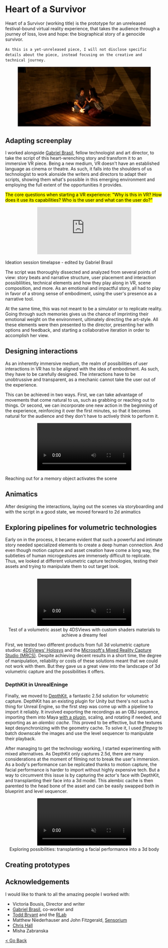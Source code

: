 <!--
title: "Heart of a Survivor"
date:  "2019-08-31"
display: true
weight: 1
-->

# Heart of a Survivor

Heart of a Survivor (working title) is the prototype for an unreleased festival-bound virtual reality experience, that takes the audience through a journey of loss, love and hope: the biographical story of a genocide survivor.

`As this is a yet-unreleased piece, I will not disclose specific details about the piece, instead focusing on the creative and technical journey.`

<figure class="proj_img proj_img_full" style="text-align: center">
	<img class="p_capture" src="./media/stayalive.png" alt="Heart Survivor, prototype scene">
</figure>

## Adapting screenplay

I worked alongside [Gabriel Brasil](https://www.ejectnow.com/), fellow technologist and art director, to take the script of this heart-wrenching story and transform it to an immersive VR piece. Being a new medium, VR doesn't have an established language as cinema or theatre. As such, it falls into the shoulders of us technologist to work alonside the writers and directors to adapt their scripts, showing them what's possible in this emerging environment and employing the full extent of the opportunities it provides.

<div class="line-group">
<mark class="sideR">The core questions when starting a VR experience: "Why is this in VR? How does it use its capabilities? Who is the user and what can the user do?"</mark>

<div>
  <figure class="vid_container vid_16x9" style="text-align: center">
    <iframe src="https://player.vimeo.com/video/358901555"  frameborder="0" webkitallowfullscreen mozallowfullscreen allowfullscreen></iframe>
  </figure>
  <figcaption>Ideation session timelapse - edited by Gabriel Brasil</figcaption>
</div>

</div>

The script was thoroughly dissected and analyzed from several points of view: story beats and narrative structure, user placement and interaction possiblilities, technical elements and how they play along in VR, scene composition, and more. As an emotional and impactful story, all had to play in favor of a strong sense of embodiment, using the user's presence as a narrative tool.

At the same time, this was not meant to be a simulator or to replicate reality. Going through such memories gives us the chance of imprinting their emotional weight on the environment, ultimately directing the art-style. All these elements were then presented to the director, presenting her with options and feedback, and starting a collaborative iteration in order to accomplish her view.

## Designing interactions

As an inherently immersive medium, the realm of possibilities of user interactions in VR has to be aligned with the idea of embodiment. As such, they have to be carefully designed. The interactions have to be unobtrussive and transparent, as a mechanic cannot take the user out of the experience.

This can be achieved in two ways. First, we can take advantage of movements that come natural to us, such as grabbing or reaching out to things. Or second, we can incorporate one new action in the beginning of the experience, reinforcing it over the first minutes, so that it becomes natural for the audience and they don't have to actively think to perform it.

<figure class="vid_container vid_720_full" style="text-align: center">
    <video class="vid_doc" controls>
        <source src="./media/demo_interaction.mp4" type="video/mp4">
    </video>
</figure>
<figcaption>Reaching out for a memory object activates the scene</figcaption>

## Animatics

After designing the interactions, laying out the scenes via storyboarding and with the script in a good state, we moved forward to 2d animatics 

## Exploring pipelines for volumetric technologies

Early on in the process, it became evident that such a powerful and intimate story needed specialized elements to create a deep human connection. And even though motion capture and asset creation have come a long way, the subtleties of human microgestures are immensely difficult to replicate. Thus, we looked at different volumetric capture technologies, testing their assets and trying to manipulate them to out target look.

<!-- VOLUMETRIC CAPTURE TECH & TESTS -->
<br>

<div class="line-group">

<div class="vid_side" style="text-align: center">
  <figure style="margin: 0" >
    <video class="vid_doc" controls muted />
        <!-- <source src="./media/hs_volumetric.webm" type="video/webm"> -->
        <source src="./media/hs_volumetric.mp4"  type="video/mp4">
    </video>
</figure>
<figcaption style="margin-bottom: 0;">Test of a volumetric asset by 4DSViews with custom shaders materials to achieve a dreamy feel</figcaption>
</div>

First, we tested two different products from full 3d volumetric capture studios: [4DSViews' Holosys](https://www.4dviews.com/) and the [Microsoft's Mixed Reality Capture Studio (MRCS)](https://www.microsoft.com/en-us/mixed-reality/capture-studios). Despite achieving decent results in a short time, the degree of manipulation, reliability or costs of these solutions meant that we could not work with them. But they gave us a great view into the landscape of 3d volumetric capture and the possibilities it offers.

</div>

<!-- PHOTOGRAMMETRY AND POINT CLOUDS -->

### DepthKit in UnrealEninge

Finally, we moved to [DepthKit](https://www.depthkit.tv/), a fantastic 2.5d solution for volumetric capture. DepthKit has an existing plugin for Unity but there's not such a thing for Unreal Engine, so the first step was come up with a pipeline to import it reliably. It involved exporting the recordings as an OBJ sequence, importing them into Maya [with a plugin](https://www.highend3d.com/maya/script/obj-i-o-obj-sequences-import-export-for-maya), scaling, and rotating if needed, and exporting as an *alembic cache*. This proved to be effective, but the textures kept desynchronizing with the geometry cache. To solve it, I used *ffmpeg* to batch downscale the images and use the level sequencer to manipulate their playback.

<!-- Face transplant -->
<div class="line-group">

After managing to get the technology working, I started experimenting with mixed alternatives. As DepthKit only captures 2.5d, there are many considerations at the moment of filming not to break the user's immersion. As a body's performance can be replicated thanks to motion capture, the facial performance is harder to import without highly expensive tech. But a way to circumvent this issue is by capturing the actor's face with DepthKit, and transplanting their face into a 3d model. This alembic cache is then parented to the head bone of the asset and can be easily swapped both in blueprint and level sequencer.

<div class="vid_side" style="text-align: center">
  <figure style="margin: 0" >
    <video class="vid_doc" autoplay loop muted />
        <!-- <source src="./media/DK_face.webm" type="video/webm"> -->
        <source src="./media/DK_face.mp4"  type="video/mp4">
    </video>
</figure>
  <figcaption>Exploring possibilities: transplanting a facial performance into a 3d body</figcaption>
</div>

</div>

## Creating prototypes


## Acknowledgements

I would like to thank to all the amazing people I worked with:

- Victoria Bousis, Director and writer
- [Gabriel Brasil](https://www.ejectnow.com/), co-worker and
- [Todd Bryant](https://toddjbryant.com/) and the [RLab](https://www.rlab.nyc/)
- Matthew Niederhauser and John Fitzgerald, [Sensorium](https://www.sensorium.works/)
- [Chris Hall](https://www.chrissyelie.com/)
- Misha Zabranska

<a href="#" onClick="history.go(-1);return true;">\< Go Back</a>
